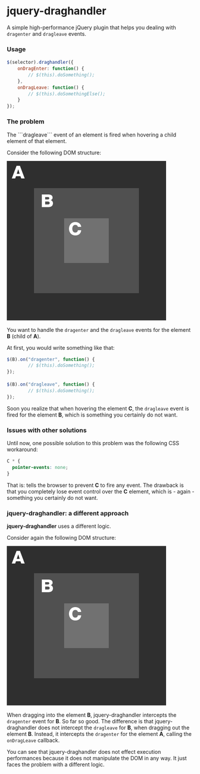 # jquery-draghandler
A simple high-performance jQuery plugin that helps you dealing with ```dragenter``` and ```dragleave``` events.

<h3>Usage</h3>

```javascript
$(selector).draghandler({
	onDragEnter: function() {
		// $(this).doSomething();
	},
	onDragLeave: function() {
		// $(this).doSomethingElse();
	}
});
```

<h3>The problem</h3>
The ```dragleave``` event of an element is fired when hovering a child element of that element.

Consider the following DOM structure:

![DOM structure](/docs/img/dom-structure.png?raw=true "DOM structure")

You want to handle the ```dragenter``` and the ```dragleave``` events for the element <b>B</b> (child of <b>A</b>).

At first, you would write something like that:

```javascript
$(B).on("dragenter", function() {
		// $(this).doSomething();
});

$(B).on("dragleave", function() {
		// $(this).doSomething();
});
```

Soon you realize that when hovering the element <b>C</b>, the ```dragleave``` event is fired for the element <b>B</b>, which is something you certainly do not want.

<h3>Issues with other solutions</h3>

Until now, one possible solution to this problem was the following CSS workaround:

```css
C * {
  pointer-events: none;
}
```

That is: tells the browser to prevent <b>C</b> to fire any event. The drawback is that you completely lose event control over the <b>C</b> element, which is - again - something you certainly do not want.

<h3>jquery-draghandler: a different approach</h3>
<b>jquery-draghandler</b> uses a different logic.

Consider again the following DOM structure:

![DOM structure](/docs/img/dom-structure.png?raw=true "DOM structure")

When dragging into the element <b>B</b>, jquery-draghandler intercepts the ```dragenter``` event for <b>B</b>. So far so good. The difference is that jquery-draghandler does not intercept the ```dragleave``` for <b>B</b>, when dragging out the element <b>B</b>. Instead, it intercepts the ```dragenter``` for the element <b>A</b>, calling the ```onDragLeave``` callback.

You can see that jquery-draghandler does not effect execution performances because it does not manipulate the DOM in any way. It just faces the problem with a different logic.



